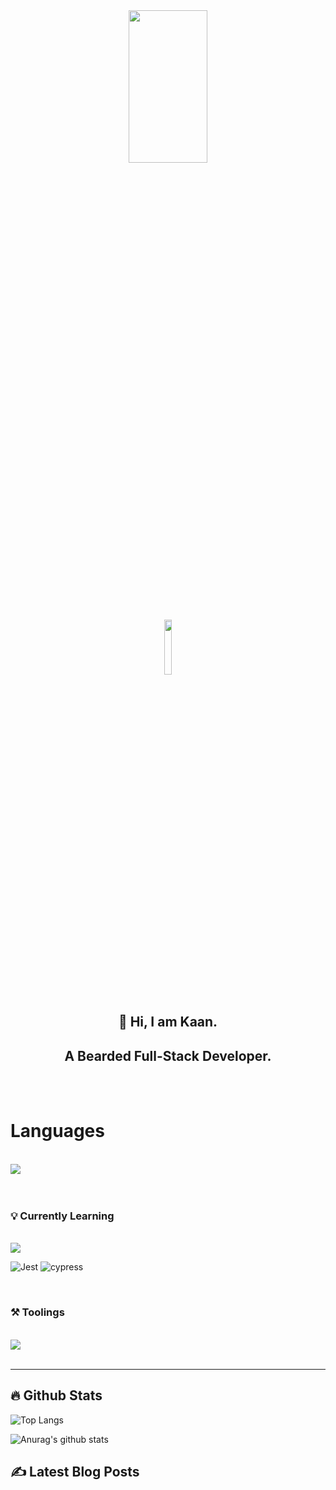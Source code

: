 <div align='center'>
<img src='https://media.giphy.com/media/f3iwJFOVOwuy7K6FFw/giphy.gif' width='50%' height='25%'/>
</div>

<div align='center'>
<a href='https://www.linkedin.com/in/kaan-kara/' target='_blank'>
    <img src='https://img.shields.io/badge/LinkedIn-blue?logo=linkedin&logoColor=white' width='15%' />
</a>
</div>

<br/>
<div align='center'>

## 👋 Hi, I am Kaan.
## A Bearded Full-Stack Developer.

<br/>
<br/>
</div>

# Languages

<br/>
<div align='left'>
<img src='https://skillicons.dev/icons?i=react,nextjs,typescript,js,html,css,styledcomponents,scss,tailwind,postgres,firebase,nodejs,expressjs,aws,svelte,vue&perline=10' />
</div>
<br/>
<br/>

### 💡 Currently Learning

<br/>
<div align='left'>
<img src='https://skillicons.dev/icons?i=kubernetes,docker,solidity,prisma,graphql,apollo,&perline=10' />

![Jest](https://img.shields.io/badge/-jest-%23C21325?style=for-the-badge&logo=jest&logoColor=white)
![cypress](https://img.shields.io/badge/-cypress-%23E5E5E5?style=for-the-badge&logo=cypress&logoColor=058a5e)

<br/>
</div>

### ⚒️ Toolings

<br/>

<div align='left' >
<img src='https://skillicons.dev/icons?i=figma,vscode,slack&perline=8' />

</div>
<br/>

---

## 🔥 Github Stats

![Top Langs](https://github-readme-stats.karakaan1995.vercel.app/api/top-langs/?username=karaKaan&theme=tokyonight&layout=compact)

![Anurag's github stats](https://github-readme-stats.karakaan1995.vercel.app/api?username=karaKaan&count_private=true&include_all_commits=true&show_icons=true&theme=tokyonight&hide=prs,issues,contribs)

## ✍️ Latest Blog Posts

<!-- BLOG-POST-LIST:START -->
<!-- BLOG-POST-LIST:END -->
